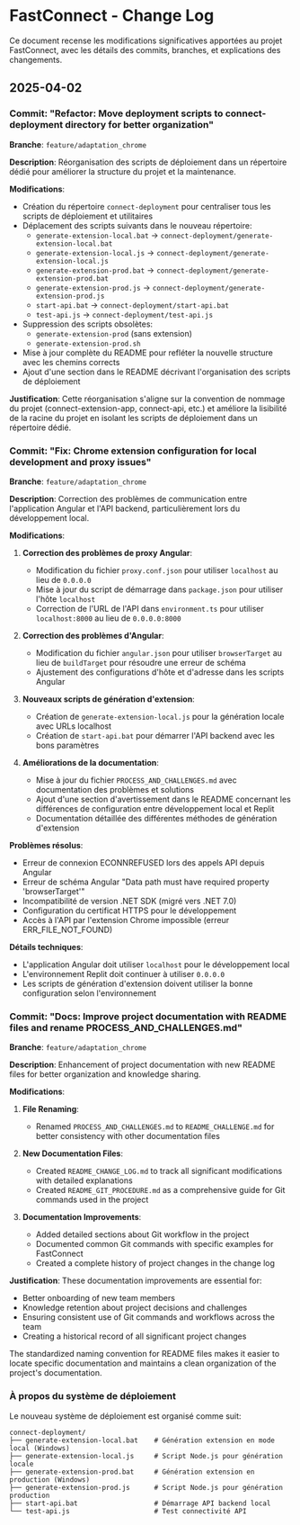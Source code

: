 # FastConnect - Change Log

Ce document recense les modifications significatives apportées au projet FastConnect, avec les détails des commits, branches, et explications des changements.

## 2025-04-02

### Commit: "Refactor: Move deployment scripts to connect-deployment directory for better organization"

**Branche**: `feature/adaptation_chrome`

**Description**: Réorganisation des scripts de déploiement dans un répertoire dédié pour améliorer la structure du projet et la maintenance.

**Modifications**:
- Création du répertoire `connect-deployment` pour centraliser tous les scripts de déploiement et utilitaires
- Déplacement des scripts suivants dans le nouveau répertoire:
  - `generate-extension-local.bat` -> `connect-deployment/generate-extension-local.bat`
  - `generate-extension-local.js` -> `connect-deployment/generate-extension-local.js`
  - `generate-extension-prod.bat` -> `connect-deployment/generate-extension-prod.bat`
  - `generate-extension-prod.js` -> `connect-deployment/generate-extension-prod.js`
  - `start-api.bat` -> `connect-deployment/start-api.bat`
  - `test-api.js` -> `connect-deployment/test-api.js`
- Suppression des scripts obsolètes:
  - `generate-extension-prod` (sans extension)
  - `generate-extension-prod.sh`
- Mise à jour complète du README pour refléter la nouvelle structure avec les chemins corrects
- Ajout d'une section dans le README décrivant l'organisation des scripts de déploiement

**Justification**:
Cette réorganisation s'aligne sur la convention de nommage du projet (connect-extension-app, connect-api, etc.) et améliore la lisibilité de la racine du projet en isolant les scripts de déploiement dans un répertoire dédié.

### Commit: "Fix: Chrome extension configuration for local development and proxy issues"

**Branche**: `feature/adaptation_chrome`

**Description**: Correction des problèmes de communication entre l'application Angular et l'API backend, particulièrement lors du développement local.

**Modifications**:
1. **Correction des problèmes de proxy Angular**:
   - Modification du fichier `proxy.conf.json` pour utiliser `localhost` au lieu de `0.0.0.0`
   - Mise à jour du script de démarrage dans `package.json` pour utiliser l'hôte `localhost`
   - Correction de l'URL de l'API dans `environment.ts` pour utiliser `localhost:8000` au lieu de `0.0.0.0:8000`

2. **Correction des problèmes d'Angular**:
   - Modification du fichier `angular.json` pour utiliser `browserTarget` au lieu de `buildTarget` pour résoudre une erreur de schéma
   - Ajustement des configurations d'hôte et d'adresse dans les scripts Angular

3. **Nouveaux scripts de génération d'extension**:
   - Création de `generate-extension-local.js` pour la génération locale avec URLs localhost
   - Création de `start-api.bat` pour démarrer l'API backend avec les bons paramètres

4. **Améliorations de la documentation**:
   - Mise à jour du fichier `PROCESS_AND_CHALLENGES.md` avec documentation des problèmes et solutions
   - Ajout d'une section d'avertissement dans le README concernant les différences de configuration entre développement local et Replit
   - Documentation détaillée des différentes méthodes de génération d'extension

**Problèmes résolus**:
- Erreur de connexion ECONNREFUSED lors des appels API depuis Angular
- Erreur de schéma Angular "Data path must have required property 'browserTarget'"
- Incompatibilité de version .NET SDK (migré vers .NET 7.0)
- Configuration du certificat HTTPS pour le développement
- Accès à l'API par l'extension Chrome impossible (erreur ERR_FILE_NOT_FOUND)

**Détails techniques**:
- L'application Angular doit utiliser `localhost` pour le développement local
- L'environnement Replit doit continuer à utiliser `0.0.0.0`
- Les scripts de génération d'extension doivent utiliser la bonne configuration selon l'environnement

### Commit: "Docs: Improve project documentation with README files and rename PROCESS_AND_CHALLENGES.md"

**Branche**: `feature/adaptation_chrome`

**Description**: Enhancement of project documentation with new README files for better organization and knowledge sharing.

**Modifications**:
1. **File Renaming**:
   - Renamed `PROCESS_AND_CHALLENGES.md` to `README_CHALLENGE.md` for better consistency with other documentation files

2. **New Documentation Files**:
   - Created `README_CHANGE_LOG.md` to track all significant modifications with detailed explanations
   - Created `README_GIT_PROCEDURE.md` as a comprehensive guide for Git commands used in the project

3. **Documentation Improvements**:
   - Added detailed sections about Git workflow in the project
   - Documented common Git commands with specific examples for FastConnect
   - Created a complete history of project changes in the change log

**Justification**:
These documentation improvements are essential for:
- Better onboarding of new team members
- Knowledge retention about project decisions and challenges
- Ensuring consistent use of Git commands and workflows across the team
- Creating a historical record of all significant project changes

The standardized naming convention for README files makes it easier to locate specific documentation and maintains a clean organization of the project's documentation.

### À propos du système de déploiement

Le nouveau système de déploiement est organisé comme suit:

```
connect-deployment/
├── generate-extension-local.bat    # Génération extension en mode local (Windows)
├── generate-extension-local.js     # Script Node.js pour génération locale
├── generate-extension-prod.bat     # Génération extension en production (Windows)
├── generate-extension-prod.js      # Script Node.js pour génération production
├── start-api.bat                   # Démarrage API backend local
└── test-api.js                     # Test connectivité API
```
